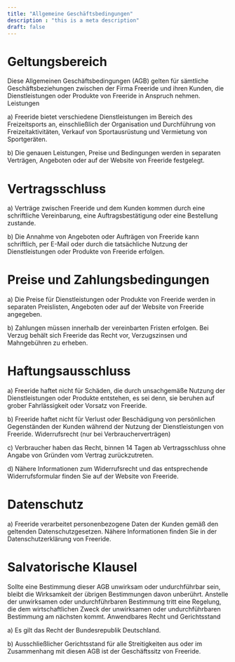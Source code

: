 ```yaml
---
title: "Allgemeine Geschäftsbedingungen"
description : "this is a meta description"
draft: false
---
```


# Geltungsbereich

Diese Allgemeinen Geschäftsbedingungen (AGB) gelten für sämtliche Geschäftsbeziehungen zwischen der Firma Freeride und ihren Kunden, die Dienstleistungen oder Produkte von Freeride in Anspruch nehmen.
Leistungen

a) Freeride bietet verschiedene Dienstleistungen im Bereich des Freizeitsports an, einschließlich der Organisation und Durchführung von Freizeitaktivitäten, Verkauf von Sportausrüstung und Vermietung von Sportgeräten.

b) Die genauen Leistungen, Preise und Bedingungen werden in separaten Verträgen, Angeboten oder auf der Website von Freeride festgelegt.


# Vertragsschluss

a) Verträge zwischen Freeride und dem Kunden kommen durch eine schriftliche Vereinbarung, eine Auftragsbestätigung oder eine Bestellung zustande.

b) Die Annahme von Angeboten oder Aufträgen von Freeride kann schriftlich, per E-Mail oder durch die tatsächliche Nutzung der Dienstleistungen oder Produkte von Freeride erfolgen.


# Preise und Zahlungsbedingungen

a) Die Preise für Dienstleistungen oder Produkte von Freeride werden in separaten Preislisten, Angeboten oder auf der Website von Freeride angegeben.

b) Zahlungen müssen innerhalb der vereinbarten Fristen erfolgen. Bei Verzug behält sich Freeride das Recht vor, Verzugszinsen und Mahngebühren zu erheben.


# Haftungsausschluss
a) Freeride haftet nicht für Schäden, die durch unsachgemäße Nutzung der Dienstleistungen oder Produkte entstehen, es sei denn, sie beruhen auf grober Fahrlässigkeit oder Vorsatz von Freeride.

b) Freeride haftet nicht für Verlust oder Beschädigung von persönlichen Gegenständen der Kunden während der Nutzung der Dienstleistungen von Freeride.
Widerrufsrecht (nur bei Verbraucherverträgen)

c) Verbraucher haben das Recht, binnen 14 Tagen ab Vertragsschluss ohne Angabe von Gründen vom Vertrag zurückzutreten.

d) Nähere Informationen zum Widerrufsrecht und das entsprechende Widerrufsformular finden Sie auf der Website von Freeride.


# Datenschutz
a) Freeride verarbeitet personenbezogene Daten der Kunden gemäß den geltenden Datenschutzgesetzen. Nähere Informationen finden Sie in der Datenschutzerklärung von Freeride.


# Salvatorische Klausel

Sollte eine Bestimmung dieser AGB unwirksam oder undurchführbar sein, bleibt die Wirksamkeit der übrigen Bestimmungen davon unberührt. Anstelle der unwirksamen oder undurchführbaren Bestimmung tritt eine Regelung, die dem wirtschaftlichen Zweck der unwirksamen oder undurchführbaren Bestimmung am nächsten kommt.
Anwendbares Recht und Gerichtsstand

a) Es gilt das Recht der Bundesrepublik Deutschland.

b) Ausschließlicher Gerichtsstand für alle Streitigkeiten aus oder im Zusammenhang mit diesen AGB ist der Geschäftssitz von Freeride.
